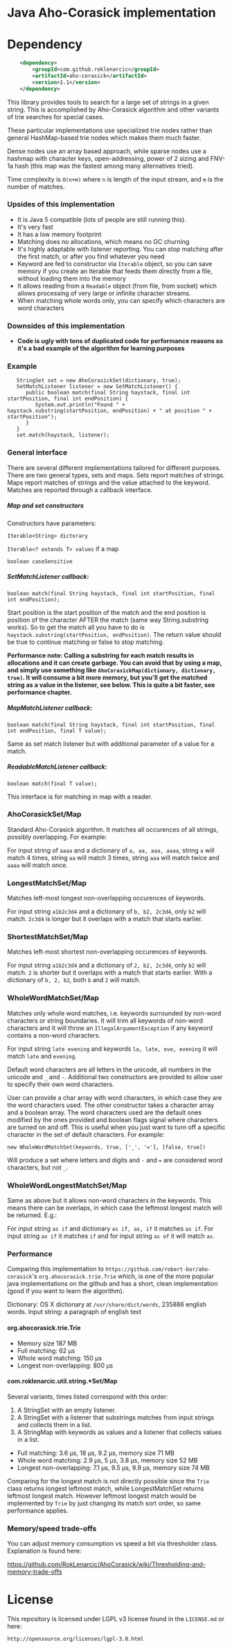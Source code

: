 Java Aho-Corasick implementation
===========

# Dependency

```xml
    <dependency>
        <groupId>com.github.roklenarcic</groupId>
        <artifactId>aho-corasick</artifactId>
        <version>1.1</version>
    </dependency>
```

This library provides tools to search for a large set of strings in a given string. This is accomplished by Aho-Corasick algorithm and other variants of trie searches for special cases.

These particular implementations use specialized trie nodes rather than general HashMap-based trie nodes which makes them much faster.

Dense nodes use an array based approach, while sparse nodes use a hashmap with character keys, open-addressing, power of 2 sizing and FNV-1a hash (this map was the fastest among many alternatives tried).

Time complexity is `O(n+m)` where `n` is length of the input stream, and `m` is the number of matches. 

### Upsides of this implementation

- It is Java 5 compatible (lots of people are still running this).
- It's very fast
- It has a low memory footprint
- Matching does no allocations, which means no GC churning
- It's highly adaptable with listener reporting. You can stop matching after the first match, or after you find whatever you need
- Keyword are fed to constructor via `Iterable` object, so you can save memory if you create an Iterable that feeds them directly from a file, without loading them into the memory
- It allows reading from a `Readable` object (from file, from socket) which allows processing of very large or infinite character streams.
- When matching whole words only, you can specify which characters are word characters

### Downsides of this implementation

- **Code is ugly with tons of duplicated code for performance reasons so it's a bad example of the algorithm for learning purposes**

### Example

```
   StringSet set = new AhoCorasickSet(dictionary, true);
   SetMatchListener listener = new SetMatchListener() {
      public boolean match(final String haystack, final int startPosition, final int endPosition) {
         System.out.println("Found " + haystack.substring(startPosition, endPosition) + " at position " + startPosition");
      }
   }
   set.match(haystack, listener);
```

### General interface

There are several different implementations tailored for different purposes. There are two general types, sets and maps.
Sets report matches of strings. Maps report matches of strings and the value attached to the keyword.
Matches are reported through a callback interface. 

##### Map and set constructors

Constructors have parameters:

`Iterable<String> dictorary`

`Iterable<? extends T> values` if a map

`boolean caseSensitive`

##### SetMatchListener callback:

`boolean match(final String haystack, final int startPosition, final int endPosition);`

Start position is the start position of the match and the end position is position of the character AFTER the match (same way String.substring works). So to get the match all you have to do is `haystack.substring(startPosition, endPosition)`.
The return value should be true to continue matching or false to stop matching.

**Performance note: Calling a substring for each match results in allocations and it can create garbage. You can avoid that by using a map, and simply use something like `AhoCorasickMap(dictionary, dictionary, true)`. It will consume a bit more memory, but you'll get the matched string as a value in the listener, see below. This is quite a bit faster, see performance chapter.**

##### MapMatchListener callback:

`boolean match(final String haystack, final int startPosition, final int endPosition, final T value);`

Same as set match listener but with additional parameter of a value for a match.

##### ReadableMatchListener callback:

`boolean match(final T value);`

This interface is for matching in map with a reader.

### AhoCorasickSet/Map

Standard Aho-Corasick algorithm. It matches all occurences of all strings, possibly overlapping. For example:

For input string of `aaaa` and a dictionary of `a, aa, aaa, aaaa`, string `a` will match 4 times, string `aa` will match 3 times, string `aaa` will match twice and `aaaa` will match once.

### LongestMatchSet/Map

Matches left-most longest non-overlapping occurences of keywords. 

For input string `a1b2c3d4` and a dictionary of `b, b2, 2c3d4`, only `b2` will match. `2c3d4` is longer but it overlaps with a match that starts earlier.

### ShortestMatchSet/Map

Matches left-most shortest non-overlapping occurences of keywords. 

For input string `a1b2c3d4` and a dictionary of `2, b2, 2c3d4`, only `b2` will match. `2` is shorter but it overlaps with a match that starts earlier. With a dictionary of `b, 2, b2`, both `b` and `2` will match.

### WholeWordMatchSet/Map

Matches only whole word matches, i.e. keywords surrounded by non-word characters or string boundaries.
It will trim all keywords of non-word characters and it will throw an `IllegalArgumentException` if any keyword contains a non-word characters.

For input string `late evening` and keywords `la, late, eve, evening` it will match `late` and `evening`.

Default word characters are all letters in the unicode, all numbers in the unicode and `_` and `-`.
Additional two constructors are provided to allow user to specify their own word characters.

User can provide a char array with word characters, in which case they are the word characters used. The other constructor takes a character array and a boolean array. The word characters used are the default ones modified by the ones provided and boolean flags signal where characters are turned on and off. This is useful when you just want to turn off a specific character in the set of default characters. For example:

`new WholeWordMatchSet(keywords, true, ['_', '='], [false, true])`

Will produce a set where letters and digits and `-` and `=` are considered word characters, but not `_`.

### WholeWordLongestMatchSet/Map

Same as above but it allows non-word characters in the keywords. This means there can be overlaps, in which case the leftmost longest match will be returned. E.g.:

For input string `as if` and dictionary `as if, as, if` it matches `as if`. For input string `ax if` it matches `if` and for input string `as of` it will match `as`.

### Performance

Comparing this implementation to `https://github.com/robert-bor/aho-corasick`'s `org.ahocorasick.trie.Trie` which, is one of the more popular java implementations on the github and has a short, clean implementation (good if you want to learn the algorithm).

Dictionary: OS X dictionary at `/usr/share/dict/words`, 235886 english words.
Input string: a paragraph of english text

#### org.ahocorasick.trie.Trie

- Memory size 187 MB
- Full matching: 62 µs
- Whole word matching: 150 µs
- Longest non-overlapping: 800 µs

#### com.roklenarcic.util.string.*Set/Map

Several variants, times listed correspond with this order:

1. A StringSet with an empty listener.
2. A StringSet with a listener that substrings matches from input strings and collects them in a list.
3. A StringMap with keywords as values and a listener that collects values in a list.

- Full matching: 3.6 µs, 18 µs, 9.2 µs, memory size 71 MB
- Whole word matching: 2.9 µs, 5 µs, 3.8 µs, memory size 52 MB
- Longest non-overlapping: 7.1 µs, 9.5 µs, 9.9 µs, memory size 74 MB

Comparing for the longest match is not directly possible since the `Trie` class returns longest leftmost match, while LongestMatchSet returns leftmost longest match. However leftmost longest match would be implemented by `Trie` by just changing its match sort order, so same performance applies.

### Memory/speed trade-offs

You can adjust memory consumption vs speed a bit via thresholder class. Explanation is found here:

https://github.com/RokLenarcic/AhoCorasick/wiki/Thresholding-and-memory-trade-offs

# License

This repository is licensed under LGPL v3 license found in the `LICENSE.md` or here:

`http://opensource.org/licenses/lgpl-3.0.html`
